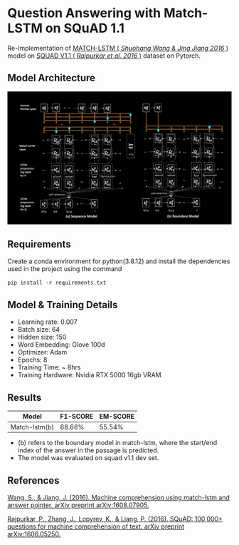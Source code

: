 # **Question Answering with Match-LSTM on SQuAD 1.1** 

Re-Implementation of [MATCH-LSTM ( *Shuohang Wang & Jing Jiang 2016* )](https://arxiv.org/abs/1608.07905) model on [SQUAD V1.1 ( *Rajpurkar et al. 2016* )](https://arxiv.org/abs/1606.05250) dataset on Pytorch.

## Model Architecture

![match lstm architecture](/images/match_lstm.png)



## Requirements 

Create a conda environment for python(3.8.12) and install the dependencies used in the project using the command

```
pip install -r requirements.txt
```
## Model & Training Details

- Learning rate: 0.007  
- Batch size: 64  
- Hidden size: 150  
- Word Embedding: Glove 100d  
- Optimizer: Adam
- Epochs: 8  
- Training Time: ~ 8hrs  
- Training Hardware: Nvidia RTX 5000 16gb VRAM


## Results

| Model        | F1-SCORE | EM-SCORE|
|--------------|----------|---------|
|Match-lstm(b) | 68.66%   | 55.54%  | 

* (b) refers to the boundary model in match-lstm, where the start/end index of the answer in the passage is predicted.
* The model was evaluated on squad v1.1 dev set.
## References

[Wang, S., & Jiang, J. (2016). Machine comprehension using match-lstm and answer pointer. arXiv preprint arXiv:1608.07905.](https://arxiv.org/abs/1608.07905)

[Rajpurkar, P., Zhang, J., Lopyrev, K., & Liang, P. (2016). SQuAD: 100,000+ questions for machine comprehension of text. arXiv preprint arXiv:1606.05250.](https://arxiv.org/abs/1606.05250)
